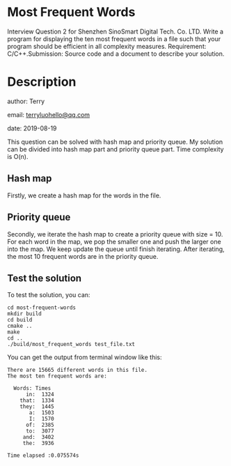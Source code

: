 # Most Frequent Words
Interview Question 2 for Shenzhen SinoSmart Digital Tech. Co. LTD.
Write a program for displaying the ten most frequent words in a file such that your program should be efficient in all complexity measures.
Requirement: C/C++.Submission: Source code and a document to describe your solution.

# Description
author: Terry

email:  terryluohello@qq.com

date:   2019-08-19 

This question can be solved with hash map and priority queue. My solution can be divided into hash map part and priority queue part. Time complexity is O(n).

## Hash map
Firstly, we create a hash map for the words in the file.
## Priority queue
Secondly, we iterate the hash map to create a priority queue with size = 10. For each word in the map, we pop the smaller one and push the larger one into the map. We keep update the queue until finish iterating. After iterating, the most 10 frequent words are in the priority queue.
## Test the solution
To test the solution, you can:
```
cd most-frequent-words
mkdir build
cd build
cmake ..
make
cd ..
./build/most_frequent_words test_file.txt
```
You can get the output from terminal window like this:
```
There are 15665 different words in this file.
The most ten frequent words are: 

  Words: Times
      in:  1324
    that:  1334
    they:  1445
       a:  1503
       I:  1570
      of:  2385
      to:  3077
     and:  3402
     the:  3936

Time elapsed :0.075574s
```